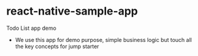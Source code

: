 # react-native-sample-app

Todo List app demo

- We use this app for demo purpose, simple business logic but touch all the key concepts for jump starter
